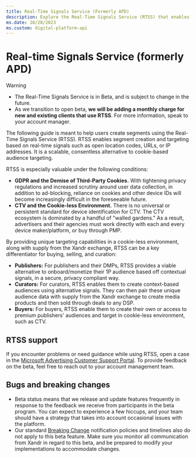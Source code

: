 ```yaml
---
title: Real-Time Signals Service (Formerly APD)
description: Explore the Real-Time Signals Service (RTSS) that enables segment creation and targeting based on real-time signals.
ms.date: 10/28/2023
ms.custom: digital-platform-api
---
```


# Real-time Signals Service (formerly APD)

> [!WARNING]
>
> - The Real-Time Signals Service is in Beta, and is subject to change in the future.
> - As we transition to open beta, **we will be adding a monthly charge for new and existing clients that use RTSS**. For more information, speak to your account manager.

The following guide is meant to help users create segments using the Real-Time Signals Service (RTSS). RTSS enables segment creation and targeting based on real-time signals such as open location codes, URLs, or IP addresses. It is a scalable, consentless alternative to cookie-based audience targeting.

RTSS is especially valuable under the following conditions:

- **GDPR and the Demise of Third-Party Cookies.** With tightening privacy regulations and increased scrutiny around user data collection, in addition to ad-blocking, reliance on cookies and other device IDs will become increasingly difficult in the foreseeable future.
- **CTV and the Cookie-less Environment.** There is no universal or persistent standard for device identification for CTV. The CTV ecosystem is dominated by a handful of "walled gardens." As a result, advertisers and their agencies must work directly with each and every device maker/platform, or buy through PMP.

By providing unique targeting capabilities in a cookie-less environment, along with supply from the Xandr exchange, RTSS can be a key differentiator for buying, selling, and curation:

- **Publishers:** For publishers and their DMPs, RTSS provides a viable alternative to onboard/monetize their 1P audience based off contextual signals, in a secure, privacy compliant way.
- **Curators:** For curators, RTSS enables them to create context-based audiences using alternative signals. They can then pair these unique audience data with supply from the Xandr exchange to create media products and then sold through deals to any DSP.
- **Buyers:** For buyers, RTSS enable them to create their own or access to premium publishers' audiences and target in cookie-less environment, such as CTV.

## RTSS support

If you encounter problems or need guidance while using RTSS, open a case in the [Microsoft Advertising Customer Support Portal](https://support.ads.microsoft.com). To provide feedback on the beta, feel free to reach out to your account management team.

## Bugs and breaking changes

- Beta status means that we release and update features frequently in response to the feedback we receive from participants in the beta program. You can expect to experience a few hiccups, and your team should have a strategy that takes into account occasional issues with the platform.
- Our standard [Breaking Change](breaking-changes.md) notification policies and timelines also do not apply to this beta feature. Make sure you monitor all communication from Xandr in regard to this beta, and be prepared to modify your implementations to accommodate changes.

